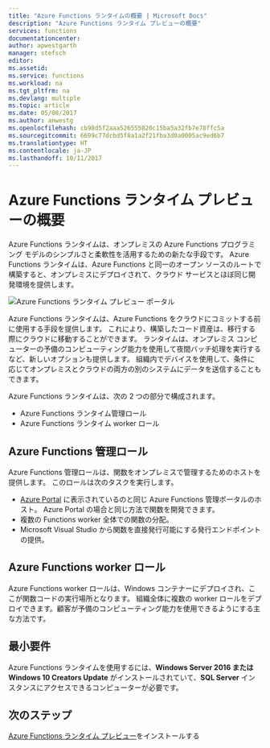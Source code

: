 ```yaml
---
title: "Azure Functions ランタイムの概要 | Microsoft Docs"
description: "Azure Functions ランタイム プレビューの概要"
services: functions
documentationcenter: 
author: apwestgarth
manager: stefsch
editor: 
ms.assetid: 
ms.service: functions
ms.workload: na
ms.tgt_pltfrm: na
ms.devlang: multiple
ms.topic: article
ms.date: 05/08/2017
ms.author: anwestg
ms.openlocfilehash: cb98d5f2aaa526555820c15ba5a32fb7e78ffc5a
ms.sourcegitcommit: 6699c77dcbd5f8a1a2f21fba3d0a0005ac9ed6b7
ms.translationtype: HT
ms.contentlocale: ja-JP
ms.lasthandoff: 10/11/2017
---
```

# <a name="azure-functions-runtime-overview"></a>Azure Functions ランタイム プレビューの概要

Azure Functions ランタイムは、オンプレミスの Azure Functions プログラミング モデルのシンプルさと柔軟性を活用するための新たな手段です。 Azure Functions ランタイムは、Azure Functions と同一のオープン ソースのルートで構築すると、オンプレミスにデプロイされて、クラウド サービスとほぼ同じ開発環境を提供します。

![Azure Functions ランタイム プレビュー ポータル][1]

Azure Functions ランタイムは、Azure Functions をクラウドにコミットする前に使用する手段を提供します。 これにより、構築したコード資産は、移行する際にクラウドに移動することができます。  ランタイムは、オンプレミス コンピューターの予備のコンピューティング能力を使用して夜間バッチ処理を実行するなど、新しいオプションも提供します。 組織内でデバイスを使用して、条件に応じてオンプレミスとクラウドの両方の別のシステムにデータを送信することもできます。

Azure Functions ランタイムは、次の 2 つの部分で構成されます。
* Azure Functions ランタイム管理ロール
* Azure Functions ランタイム worker ロール

## <a name="azure-functions-management-role"></a>Azure Functions 管理ロール

Azure Functions 管理ロールは、関数をオンプレミスで管理するためのホストを提供します。 このロールは次のタスクを実行します。

* [Azure Portal](https://portal.azure.com) に表示されているのと同じ Azure Functions 管理ポータルのホスト。 Azure Portal の場合と同じ方法で関数を開発できます。
* 複数の Functions worker 全体での関数の分配。
* Microsoft Visual Studio から関数を直接発行可能にする発行エンドポイントの提供。

## <a name="azure-functions-worker-role"></a>Azure Functions worker ロール

Azure Functions worker ロールは、Windows コンテナーにデプロイされ、ここが関数コードの実行場所となります。  組織全体に複数の worker ロールをデプロイできます。顧客が予備のコンピューティング能力を使用できるようにする主な方法です。

## <a name="minimum-requirements"></a>最小要件

Azure Functions ランタイムを使用するには、**Windows Server 2016 または Windows 10 Creators Update** がインストールされていて、**SQL Server** インスタンスにアクセスできるコンピューターが必要です。

## <a name="next-steps"></a>次のステップ

[Azure Functions ランタイム プレビュー](https://aka.ms/azafr)をインストールする

<!--Image references-->
[1]: ./media/functions-runtime-overview/AzureFunctionsRuntime_Portal.png

